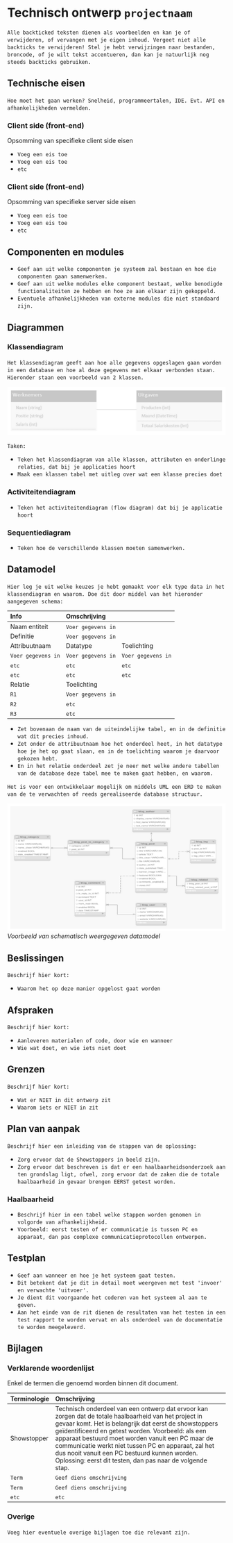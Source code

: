 # Technisch ontwerp `projectnaam`

`Alle backticked teksten dienen als voorbeelden en kan je of verwijderen, of vervangen met je eigen inhoud. Vergeet niet alle backticks te verwijderen! Stel je hebt verwijzingen naar bestanden, broncode, of je wilt tekst accentueren, dan kan je natuurlijk nog steeds backticks gebruiken.`

## Technische eisen

`Hoe moet het gaan werken? Snelheid, programmeertalen, IDE. Evt. API en afhankelijkheden vermelden.`

### Client side (front-end)
Opsomming van specifieke client side eisen

- `Voeg een eis toe`
- `Voeg een eis toe`
- `etc`

### Client side (front-end)
Opsomming van specifieke server side eisen

- `Voeg een eis toe`
- `Voeg een eis toe`
- `etc`

## Componenten en modules

- `Geef aan uit welke componenten je systeem zal bestaan en hoe die componenten gaan samenwerken.`
- `Geef aan uit welke modules elke component bestaat, welke benodigde functionaliteiten ze hebben en hoe ze aan elkaar zijn gekoppeld.`
- `Eventuele afhankelijkheden van externe modules die niet standaard zijn.`

## Diagrammen

### Klassendiagram

`Het klassendiagram geeft aan hoe alle gegevens opgeslagen gaan worden in een database en hoe al deze gegevens met elkaar verbonden staan. Hieronder staan een voorbeeld van 2 klassen.`

![Voorbeeld klassendiagram](./pics/klassendiagram.png)

`Taken:`
- `Teken het klassendiagram van alle klassen, attributen en onderlinge relaties, dat bij je applicaties hoort`
- `Maak een klassen tabel met uitleg over wat een klasse precies doet`

### Activiteitendiagram

- `Teken het activiteitendiagram (flow diagram) dat bij je applicatie hoort`

### Sequentiediagram

- `Teken hoe de verschillende klassen moeten samenwerken.`

## Datamodel

`Hier leg je uit welke keuzes je hebt gemaakt voor elk type data in het klassendiagram en waarom. Doe dit door middel van het hieronder aangegeven schema:`

| Info | Omschrijving | | 
| :--- | :---| :---| 
| Naam entiteit | `Voer gegevens in` | |
| Definitie | `Voer gegevens in` | |
| Attribuutnaam | Datatype | Toelichting |
| `Voer gegevens in` | `Voer gegevens in` | `Voer gegevens in` |
| `etc` | `etc` | `etc` |
| `etc` | `etc` | `etc` |
| Relatie | Toelichting |
| `R1` | `Voer gegevens in` | |
| `R2` | `etc` | |
| `R3` | `etc` | |

- `Zet bovenaan de naam van de uiteindelijke tabel, en in de definitie wat dit precies inhoud.`
- `Zet onder de attribuutnaam hoe het onderdeel heet, in het datatype hoe je het op gaat slaan, en in de toelichting waarom je daarvoor gekozen hebt.`
- `En in het relatie onderdeel zet je neer met welke andere tabellen van de database deze tabel mee te maken gaat hebben, en waarom.`

`Het is voor een ontwikkelaar mogelijk om middels UML een ERD te maken van de te verwachten of reeds gerealiseerde database structuur.`

![Voorbeeld datamodel](./pics/datamodel.png)<br>
_Voorbeeld van schematisch weergegeven datamodel_

## Beslissingen

`Beschrijf hier kort:`
- `Waarom het op deze manier opgelost gaat worden`

## Afspraken

`Beschrijf hier kort:`
- `Aanleveren materialen of code, door wie en wanneer`
- `Wie wat doet, en wie iets niet doet`

## Grenzen

`Beschrijf hier kort:`
- `Wat er NIET in dit ontwerp zit`
- `Waarom iets er NIET in zit`

## Plan van aanpak

`Beschrijf hier een inleiding van de stappen van de oplossing:`
- `Zorg ervoor dat de Showstoppers in beeld zijn.`
- `Zorg ervoor dat beschreven is dat er een haalbaarheidsonderzoek aan ten grondslag ligt, ofwel, zorg ervoor dat de zaken die de totale haalbaarheid in gevaar brengen EERST getest worden.`

### Haalbaarheid

- `Beschrijf hier in een tabel welke stappen worden genomen in volgorde van afhankelijkheid.`
- `Voorbeeld: eerst testen of er communicatie is tussen PC en apparaat, dan pas complexe communicatieprotocollen ontwerpen.`

## Testplan

- `Geef aan wanneer en hoe je het systeem gaat testen.`
- `Dit betekent dat je dit in detail moet weergeven met test 'invoer' en verwachte 'uitvoer'.`
- `Je dient dit voorgaande het coderen van het systeem al aan te geven.`
- `Aan het einde van de rit dienen de resultaten van het testen in een test rapport te worden vervat en als onderdeel van de documentatie te worden meegeleverd.`

## Bijlagen

### Verklarende woordenlijst

Enkel de termen die genoemd worden binnen dit document.

| Terminologie | Omschrijving |
| :--- | :--- |
| Showstopper | Technisch onderdeel van een ontwerp dat ervoor kan zorgen dat de totale haalbaarheid van het project in gevaar komt. Het is belangrijk dat eerst de showstoppers geïdentificeerd en getest worden. Voorbeeld: als een apparaat bestuurd moet worden vanuit een PC maar de communicatie werkt niet tussen PC en apparaat, zal het dus nooit vanuit een PC bestuurd kunnen worden. Oplossing: eerst dit testen, dan pas naar de volgende stap. |
| `Term` | `Geef diens omschrijving` |
| `Term` | `Geef diens omschrijving` |
| `etc` | `etc` |

### Overige

`Voeg hier eventuele overige bijlagen toe die relevant zijn.`
